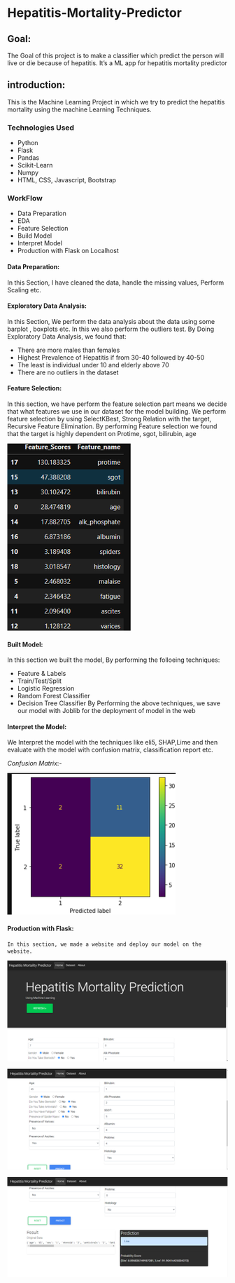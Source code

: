 # Hepatitis-Mortality-Predictor

## Goal: 
The Goal of this project is to make a classifier which predict the person will live or die because of hepatitis. It’s a ML app for hepatitis mortality predictor

## introduction: 
This is the Machine Learning Project in which we try to predict the hepatitis mortality using the machine Learning Techniques.

### Technologies Used

+	Python
+	Flask
+	Pandas 
+	Scikit-Learn
+	Numpy
+	HTML, CSS, Javascript, Bootstrap

### WorkFlow

+	Data Preparation
+	EDA
+	Feature Selection
+	Build Model
+	Interpret Model
+	Production with Flask on Localhost

#### Data Preparation:

In this Section, I have cleaned the data, handle the missing values, Perform Scaling etc.

#### Exploratory Data Analysis:

In this Section, We perform the data analysis about the data using some barplot , boxplots etc. In this we also perform the outliers test. 
By Doing Exploratory Data Analysis, we found that:


+	There are more males than females
+	 Highest Prevalence of Hepatitis if from 30-40 followed by 40-50
+	The least is individual under 10 and elderly above 70
+	There are no outliers in the dataset

#### Feature Selection:

In this section, we have perform the feature selection part means we decide that what features we use in our dataset for the model building. We perform feature selection by using SelectKBest, Strong Relation with the target,  Recursive Feature Elimination. 
By performing Feature selection we found that the target is highly dependent on Protime, sgot, bilirubin, age

![Feature Selection Image](Feature_selection.png)

#### Built Model:

In this section we built the model, By performing the folloeing techniques:
+	Feature & Labels
+	Train/Test/Split
+	Logistic Regression
+	Random Forest Classifier
+	Decision Tree Classifier
By Performing the above techniques, we save our model with Joblib for the deployment of model in the web

#### Interpret the Model:
  We Interpret the model with the techniques like eli5, SHAP,Lime and then evaluate with the model with confusion matrix, classification report etc.

*Confusion Matrix*:-

![Confusion Matrix](confusion_matrix_.png)


#### Production with Flask:
	In this section, we made a website and deploy our model on the website.

![Image 1](images/abc1.png)

![Image 2](images/abc2.png)

![Image 3](images/abc3.png)


